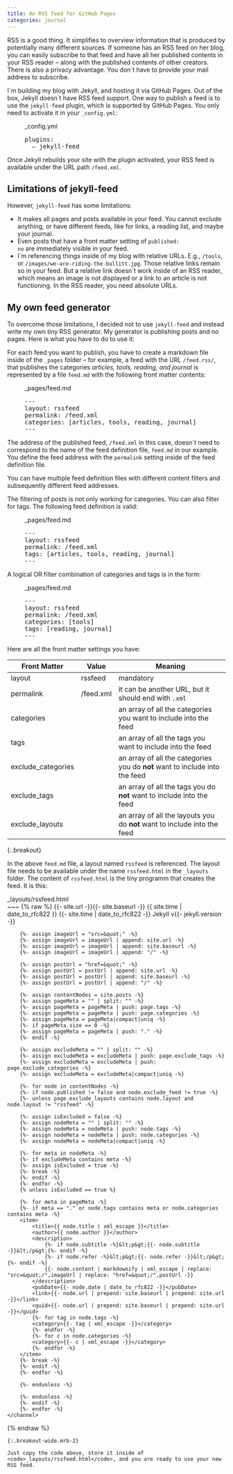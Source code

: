```yaml
---
title: An RSS feed for GitHub Pages
categories: journal
---
```

RSS is a good thing. It simplifies to overview information that is produced by potentially many different sources. If someone has an RSS feed on her blog, you can easily subscribe to that feed and have all her published contents in your RSS reader – along with the published contents of other creators. There is also a privacy advantage. You don´t have to provide your mail address to subscribe.

I´m building my blog with Jekyll, and hosting it via GitHub Pages. Out of the box, Jekyll doesn´t have RSS feed support. One way to publish a feed is to use the <code>jekyll-feed</code> plugin, which is supported by GitHub Pages. You only need to activate it in your <code>_config.yml</code>:

<figure>
<figcaption>_config.yml</figcaption>
<pre>plugins:
  – jekyll-feed</pre>
</figure>

Once Jekyll rebuilds your site with the plugin activated, your RSS feed is available under the URL path <code>/feed.xml</code>.

## Limitations of jekyll-feed
However, <code>jekyll-feed</code> has some limitations:
- It makes all pages and posts available in your feed. You cannot exclude anything, or have different feeds, like for links, a reading list, and maybe your journal.
- Even posts that have a front matter setting of <code>published: no</code> are immediately visible in your feed.
- I´m referencing things inside of my blog with relative URLs. E.g., <code>/tools</code>, or <code>/images/we-are-riding-the-bullitt.jpg</code>. Those relative links remain so in your feed. But a relative link doesn´t work inside of an RSS reader, which means an image is not displayed or a link to an article is not functioning. In the RSS reader, you need absolute URLs.

## My own feed generator
To overcome those limitations, I decided not to use <code>jekyll-feed</code> and instead write my own tiny RSS generator. My generator is publishing posts and no pages. Here is what you have to do to use it:

For each feed you want to publish, you have to create a markdown file inside of the <code>_pages</code> folder – for example, a feed with the URL <code>/feed.rss/</code>, that publishes the categories *articles, tools, reading, and journal* is represented by a file <code>feed.md</code> with the following front matter contents:

<figure>
<figcaption>_pages/feed.md</figcaption>
<pre>---
layout: rssfeed
permalink: /feed.xml
categories: [articles, tools, reading, journal]
---</pre>
</figure>

The address of the published feed, <code>/feed.xml</code> in this case, doesn´t need to correspond to the name of the feed definition file, <code>feed.md</code> in our example. You define the feed address with the <code>permalink</code> setting inside of the feed definition file. 

You can have multiple feed definition files with different content filters and subsequently different feed addresses.

The filtering of posts is not only working for categories. You can also filter for tags. The following feed definition is valid:

<figure>
<figcaption>_pages/feed.md</figcaption>
<pre>---
layout: rssfeed
permalink: /feed.xml
tags: [articles, tools, reading, journal]
---</pre>
</figure>

A logical OR filter combination of categories and tags is in the form:

<figure>
<figcaption>_pages/feed.md</figcaption>
<pre>---
layout: rssfeed
permalink: /feed.xml
categories: [tools]
tags: [reading, journal]
---</pre>
</figure>

Here are all the front matter settings you have:

|Front Matter|Value|Meaning|
|---|---|---|
|layout | rssfeed | mandatory |
|permalink | /feed.xml | it can be another URL, but it should end with `.xml` |
|categories |   | an array of all the categories you want to include into the feed |
|tags |   | an array of all the tags you want to include into the feed |
|exclude_categories |   | an array of all the categories you do **not** want to include into the feed |
|exclude_tags |   | an array of all the tags you do **not** want to include into the feed |
|exclude_layouts |   | an array of all the layouts you do **not** want to include into the feed |
{:.breakout}

In the above <code>feed.md</code> file, a layout named <code>rssfeed</code> is referenced. The layout file needs to be available under the name <code>rssfeed.html</code> in the <code>_layouts</code> folder. The content of <code>rssfeed.html</code> is the tiny programm that creates the feed. It is this:


<figcaption class="mrt-2 breakout-wide">_layouts/rssfeed.html</figcaption>
~~~
{% raw %}<?xml version="1.0" encoding="UTF-8" ?>
<rss version="2.0">
    <channel>
        <title>{{- site.title -}}</title>
        <description></description>
        <link>{{- site.url -}}{{- site.baseurl -}}</link>
        <pubDate>{{ site.time | date_to_rfc822 }}</pubDate>
        <lastBuildDate>{{- site.time | date_to_rfc822 -}}</lastBuildDate>
        <generator>Jekyll v{{- jekyll.version -}}</generator>

        {%- assign imageUrl = "src=&quot;" -%}
        {%- assign imageUrl = imageUrl | append: site.url -%}
        {%- assign imageUrl = imageUrl | append: site.baseurl -%}
        {%- assign imageUrl = imageUrl | append: "/" -%}

        {%- assign postUrl = "href=&quot;" -%}
        {%- assign postUrl = postUrl | append: site.url -%}
        {%- assign postUrl = postUrl | append: site.baseurl -%}
        {%- assign postUrl = postUrl | append: "/" -%}

        {%- assign contentNodes = site.posts -%}
        {%- assign pageMeta = "" | split: "" -%}
        {%- assign pageMeta = pageMeta | push: page.tags -%}
        {%- assign pageMeta = pageMeta | push: page.categories -%}
        {%- assign pageMeta = pageMeta|compact|uniq -%}
        {%- if pageMeta.size == 0 -%}
        {%- assign pageMeta = pageMeta | push: "." -%}
        {%- endif -%}
        
        {%- assign excludeMeta = "" | split: "" -%}
        {%- assign excludeMeta = excludeMeta | push: page.exclude_tags -%}
        {%- assign excludeMeta = excludeMeta | push: page.exclude_categories -%}
        {%- assign excludeMeta = excludeMeta|compact|uniq -%}
        
        {%- for node in contentNodes -%}
        {%- if node.published != false and node.exclude_feed != true -%}
        {%- unless page.exclude_layouts contains node.layout and node.layout != "rssfeed" -%}

        {%- assign isExcluded = false -%}
        {%- assign nodeMeta = "" | split: "" -%}
        {%- assign nodeMeta = nodeMeta | push: node.tags -%}
        {%- assign nodeMeta = nodeMeta | push: node.categories -%}
        {%- assign nodeMeta = nodeMeta|compact|uniq -%}

        {%- for meta in nodeMeta -%}
        {%- if excludeMeta contains meta -%}
        {%- assign isExcluded = true -%}
        {%- break -%}
        {%- endif -%}
        {%- endfor -%}
        {% unless isExcluded == true %}

        {%- for meta in pageMeta -%}
        {%- if meta == "." or node.tags contains meta or node.categories contains meta -%}
        <item>
            <title>{{ node.title | xml_escape }}</title>
            <author>{{ node.author }}</author>
            <description>
                {%- if node.subtitle -%}&lt;p&gt;{{- node.subtitle -}}&lt;/p&gt;{%- endif -%}
                {%- if node.refer -%}&lt;p&gt;{{- node.refer -}}&lt;/p&gt;{%- endif -%}
                {{- node.content | markdownify | xml_escape | replace: "src=&quot;/",imageUrl | replace: "href=&quot;/",postUrl -}}
            </description>
            <pubDate>{{- node.date | date_to_rfc822 -}}</pubDate>
            <link>{{- node.url | prepend: site.baseurl | prepend: site.url -}}</link>
            <guid>{{- node.url | prepend: site.baseurl | prepend: site.url -}}</guid>
            {%- for tag in node.tags -%}
            <category>{{- tag | xml_escape -}}</category>
            {%- endfor -%}
            {%- for c in node.categories -%}
            <category>{{- c | xml_escape -}}</category>
            {%- endfor -%}
        </item>
        {%- break -%}
        {%- endif -%}
        {%- endfor -%}

        {%- endunless -%}
        
        {%- endunless -%}
        {%- endif -%}
        {%- endfor -%}
    </channel>
</rss>{% endraw %}
~~~
{:.breakout-wide.mrb-2}

Just copy the code above, store it inside of <code>_layouts/rssfeed.html</code>, and you are ready to use your new RSS feed.
